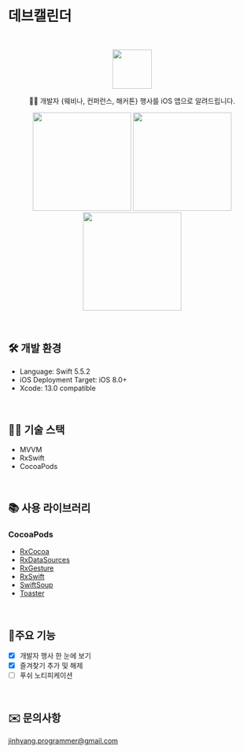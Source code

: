# 데브캘린더
<br />
<p align="center">
  <a href="https://github.com/alexanderritik/Best-README-Template">
    <img src="https://user-images.githubusercontent.com/46002818/159280194-46412111-83d0-4fb2-8350-400ae9936c51.png" width="80" height="80">
  </a>
  <p align="center">
    🎉🎈 개발자 {웨비나, 컨퍼런스, 해커톤} 행사를 iOS 앱으로 알려드립니다.
  </p>
</p>

<p align="center">
<img src= "https://user-images.githubusercontent.com/46002818/159281005-6b71a5b2-fd46-4ea8-9482-36897653a084.png" width="200" >
<img src= "https://user-images.githubusercontent.com/46002818/159281021-db322ee0-439f-4e05-bbc9-6d4218b0cf44.png" width="200" >
<img src = "https://user-images.githubusercontent.com/46002818/159281027-e135668a-f5e9-40d9-927d-214c4ebc0d04.png" width ="200">
</p>

<br/>

## 🛠 개발 환경
- Language: Swift 5.5.2
- iOS Deployment Target: iOS 8.0+
- Xcode: 13.0 compatible

<br/>

## 👩‍💻 기술 스택
- MVVM
- RxSwift
- CocoaPods

<br/>

## 📚 사용 라이브러리 
### CocoaPods
- [RxCocoa](https://github.com/ReactiveX/RxSwift)
- [RxDataSources](https://github.com/RxSwiftCommunity/RxDataSources)
- [RxGesture](https://github.com/RxSwiftCommunity/RxGesture)
- [RxSwift](https://github.com/ReactiveX/RxSwift)
- [SwiftSoup](https://github.com/scinfu/SwiftSoup)
- [Toaster](https://github.com/devxoul/Toaster#appearance)

<br/>

## 📱주요 기능
- [x] 개발자 행사 한 눈에 보기
- [x] 즐겨찾기 추가 및 해제
- [ ] 푸쉬 노티피케이션
   
<br/>


## ✉️  문의사항
jinhyang.programmer@gmail.com
